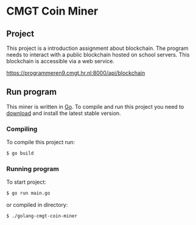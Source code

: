 # CMGT Coin Miner

## Project

This project is a introduction assignment about blockchain. The program needs to interact with a public blockchain
hosted on school servers. This blockchain is accessible via a web service.

https://programmeren9.cmgt.hr.nl:8000/api/blockchain

## Run program

This miner is written in [Go](https://go.dev/). To compile and run this project you need to [download](https://go.dev/dl/) and install the latest stable version.

### Compiling
To compile this project run:
```bash
$ go build
```
### Running program
To start project:
```bash
$ go run main.go
```
or compiled in directory:
 ```bash
$ ./golang-cmgt-coin-miner
```

